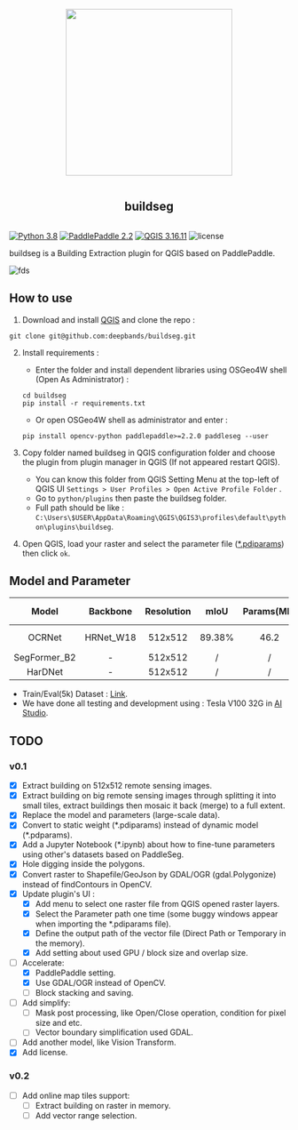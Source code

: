 <div align="center">
  <article style="display: flex; flex-direction: column; align-items: center; justify-content: center;">
      <p align="center"><img width="300" src="./docs/img/logo.png" /></p>
      <h1 style="width: 100%; text-align: center;">buildseg</h1>
  </article>
</div>

[![Python 3.8](https://img.shields.io/badge/python-3.8-yellow.svg)](https://www.python.org/downloads/release/python-380/) [![PaddlePaddle 2.2](https://img.shields.io/badge/paddlepaddle-2.2-blue.svg)](https://www.python.org/downloads/release/python-360/) [![QGIS 3.16.11](https://img.shields.io/badge/qgis-3.16.11-green.svg)](https://www.qgis.org/) ![license](https://img.shields.io/github/license/deepbands/buildseg)

buildseg is a Building Extraction plugin for QGIS based on PaddlePaddle.

![fds](https://user-images.githubusercontent.com/71769312/144746418-cdbb2d5a-32f8-49e3-bc42-d5d2d3e6810f.gif)

## How to use

1. Download and install [QGIS](https://www.qgis.org/en/site/) and clone the repo :
``` git
git clone git@github.com:deepbands/buildseg.git
```

2. Install requirements :
   - Enter the folder and install dependent libraries using OSGeo4W shell (Open As Administrator) :
   ``` shell
   cd buildseg
   pip install -r requirements.txt
   ```
   - Or open OSGeo4W shell as administrator and enter :
    ``` shell
    pip install opencv-python paddlepaddle>=2.2.0 paddleseg --user
    ```

3. Copy folder named buildseg in QGIS configuration folder and choose the plugin from plugin manager in QGIS (If not appeared restart QGIS).
   - You can know this folder from QGIS Setting Menu at the top-left of QGIS UI `Settings > User Profiles > Open Active Profile Folder` .
   - Go to `python/plugins` then paste the buildseg folder.
   - Full path should be like : `C:\Users\$USER\AppData\Roaming\QGIS\QGIS3\profiles\default\python\plugins\buildseg`.

4. Open QGIS, load your raster and select the parameter file ([*.pdiparams](https://cloud.a-boat.cn:2021/share/3xda5wmV)) then click `ok`. 

## Model and Parameter

|    Model     | Backbone  | Resolution |  mIoU  | Params(MB) | Inference Time(ms) |                            Links                             |
| :----------: | :-------: | :--------: | :----: | :--------: | :----------------: | :----------------------------------------------------------: |
|    OCRNet    | HRNet_W18 |  512x512   | 89.38% |    46.2    |         /          | [Static Weight](https://cloud.a-boat.cn:2021/share/ot6D3FyY) |
| SegFormer_B2 |     -     |  512x512   |   /    |     /      |         /          |                              /                               |
|   HarDNet    |     -     |  512x512   |   /    |     /      |         /          |                              /                               |

- Train/Eval(5k) Dataset : [Link](https://aistudio.baidu.com/aistudio/datasetdetail/102929).
- We have done all testing and development using : Tesla V100 32G in [AI Studio](https://aistudio.baidu.com/aistudio/index).

## TODO

### v0.1

- [x] Extract building on 512x512 remote sensing images.
- [x] Extract building on big remote sensing images through splitting it into small tiles, extract buildings then mosaic it back (merge) to a full extent.
- [x] Replace the model and parameters (large-scale data).
- [x] Convert to static weight (\*.pdiparams) instead of dynamic model (\*.pdparams).
- [x] Add a Jupyter Notebook (\*.ipynb) about how to fine-tune parameters using other's datasets based on  PaddleSeg.
- [x] Hole digging inside the polygons.
- [x] Convert raster to Shapefile/GeoJson by GDAL/OGR (gdal.Polygonize) instead of findContours in OpenCV.
- [x] Update plugin's UI :
    - [x] Add menu to select one raster file from QGIS opened raster layers.
    - [x] Select the Parameter path one time (some buggy windows appear when importing the \*.pdiparams file).
    - [x] Define the output path of the vector file (Direct Path or Temporary in the memory).
    - [x] Add setting about used GPU / block size and overlap size.
- [ ] Accelerate:
    - [x] PaddlePaddle setting.
    - [x] Use GDAL/OGR instead of OpenCV.
    - [ ] Block stacking and saving.
- [ ] Add simplify:
    - [ ] Mask post processing, like Open/Close operation, condition for pixel size and etc.
    - [ ] Vector boundary simplification used GDAL.
- [ ] Add another model, like Vision Transform.
- [x] Add license.

### v0.2

- [ ] Add online map tiles support:
    - [ ] Extract building on raster in memory.
    - [ ] Add vector range selection.
